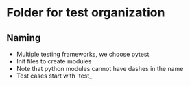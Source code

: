 # Folder for test organization

## Naming

* Multiple testing frameworks, we choose pytest
* Init files to create modules
* Note that python modules cannot have dashes in the name
* Test cases start with 'test_'

